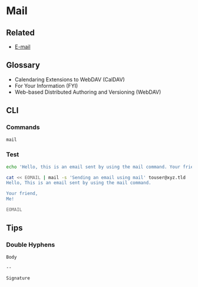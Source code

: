 # Mail

## Related

- [E-mail](/email/README.md)

## Glossary

- Calendaring Extensions to WebDAV (CalDAV)
- For Your Information (FYI)
- Web-based Distributed Authoring and Versioning (WebDAV)

## CLI

### Commands

```sh
mail
```

### Test

```sh
echo 'Hello, this is an email sent by using the mail command. Your friend, Me!' | mail -s 'Sending an email using mail' touser@xyz.tld
```

```sh
cat << EOMAIL | mail -s 'Sending an email using mail' touser@xyz.tld
Hello, This is an email sent by using the mail command.

Your friend,
Me!

EOMAIL
```

## Tips

### Double Hyphens

```txt
Body

--

Signature
```
